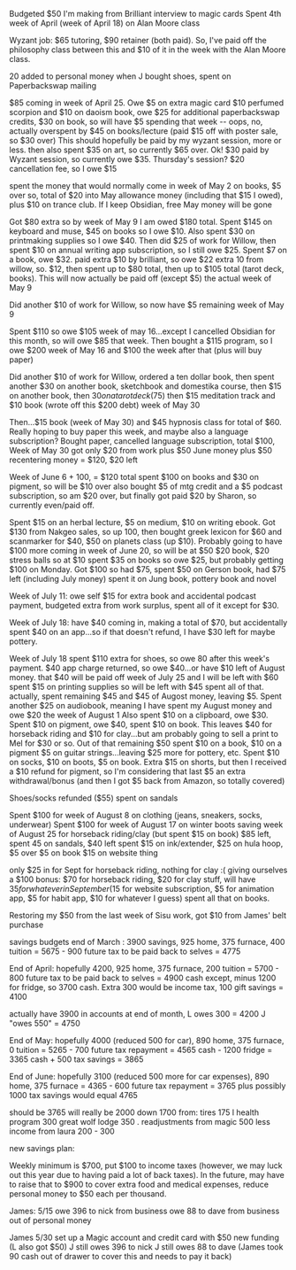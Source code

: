 















Budgeted $50 I'm making from Brilliant interview to magic cards 
Spent 4th week of April (week of April 18) on Alan Moore class

Wyzant job: $65 tutoring, $90 retainer (both paid). So, I've paid off the philosophy class between this and $10 of it in the week with the Alan Moore class.

20 added to personal money when J bought shoes, spent on Paperbackswap mailing


$85 coming in week of April 25. Owe $5 on extra magic card $10 perfumed scorpion and $10 on daoism book, owe $25 for additional paperbackswap credits, $30 on book, so will have $5 spending that week -- oops, no, actually overspent by $45 on books/lecture (paid $15 off with poster sale, so $30 over) This should hopefully be paid by my wyzant session, more or less. then also spent $35 on art, so currently $65 over. Ok! $30 paid by Wyzant session, so currently owe $35. Thursday's session? $20 cancellation fee, so I owe $15

spent the money that would normally come in week of May 2 on books, $5 over 
so, total of $20 into May allowance money (including that $15 I owed), plus $10 on trance club. If I keep Obsidian, free May money will be gone

Got $80 extra so by week of May 9 I am owed $180 total. Spent $145 on keyboard and muse, $45 on books so I owe $10. Also spent $30 on printmaking supplies so I owe $40. Then did $25 of work for Willow, then spent $10 on annual writing app subscription, so I still owe $25. Spent $7 on a book, owe $32. paid extra $10 by brilliant, so owe $22 extra 10 from willow, so. $12, then spent up to $80 total, then up to $105 total (tarot deck, books). This will now actually be paid off (except $5) the actual week of May 9

Did another $10 of work for Willow, so now have $5 remaining week of May 9 

Spent $110 so owe $105 week of may 16...except I cancelled Obsidian for this month, so will owe $85 that week. Then bought a $115 program, so I owe $200 week of May 16 and $100 the week after that (plus will buy paper)
 
 Did another $10 of work for Willow, ordered a ten dollar book, then spent another $30 on another book, sketchbook and domestika course, then $15 on another book, then $30 on a tarot deck ($75) then $15 meditation track and $10 book (wrote off this $200 debt) week of May 30
 
 Then...$15 book (week of May 30) and $45 hypnosis class for total of $60. Really hoping to buy paper this week, and maybe also a language subscription? Bought paper, cancelled language subscription, total $100, 
 Week of May 30 got only $20 from work plus $50 June money plus $50 recentering money = $120, $20 left
 
 Week of June 6 + 100, = $120 total spent $100 on books and $30 on pigment, so will be $10 over
 also bought $5 of mtg credit and a $5 podcast subscription, so am $20 over, but finally got paid $20 by Sharon, so currently even/paid off. 
 
 Spent $15 on an herbal lecture, $5 on medium, $10 on writing ebook. Got $130 from Nakgeo sales, so up 100, then bought greek lexicon for $60 and scanmarker for $40, $50 on planets class (up $10). Probably going to have $100 more coming in week of June 20, so will be at $50 $20 book, $20 stress balls so at $10 spent $35 on books so owe $25, but probably getting $100 on Monday. Got $100 so had $75, spent $50 on Gerson book, had $75 left (including July money) spent it on Jung book, pottery book and novel
 
 Week of July 11: owe self $15 for extra book and accidental podcast payment, budgeted extra from work surplus, spent all of it except for $30. 
 
 Week of July 18: have $40 coming in, making a total of $70, but accidentally spent $40 on an app...so if that doesn't refund, I have $30 left for maybe pottery. 
 
 Week of July 18 spent $110 extra for shoes, so owe 80 after this week's payment. $40 app charge returned, so owe $40...or have $10 left of August money. that $40 will be paid off week of July 25 and I will be left with $60 spent $15 on printing supplies so will be left with $45 spent all of that. actually, spent remaining $45 and $45 of Augost money, leaving $5. Spent another $25 on audiobook, meaning I have spent my August money and owe $20 the week of August 1 Also spent $10 on a clipboard, owe $30. Spent $10 on pigment, owe $40, spent $10 on book. This leaves $40 for horseback riding and $10 for clay...but am probably going to sell a print to Mel for $30 or so. Out of that remaining $50 spent $10 on a book, $10 on a pigment $5 on guitar strings...leaving $25 more for pottery, etc. Spent $10 on socks, $10 on boots, $5 on book.  Extra $15 on shorts, but then I received a $10 refund for pigment, so I'm considering that last $5 an extra withdrawal/bonus (and then I got $5 back from Amazon, so totally covered)

Shoes/socks refunded ($55) spent on sandals
 
 
 Spent $100 for week of August 8 on clothing (jeans, sneakers, socks, underwear) 
 Spent $100 for week of August 17 on winter boots
 saving week of August 25 for horseback riding/clay (but spent $15 on book) $85 left, spent 45 on sandals, $40 left spent $15 on ink/extender, $25 on hula hoop, $5 over  $5 on book $15 on website thing
 
only $25 in for Sept for horseback riding, nothing for clay :( 
giving ourselves a $100 bonus: $70 for horseback riding, $20 for clay stuff, will have $35 for whatever in September ($15 for website subscription, $5 for animation app, $5 for habit app, $10 for whatever I guess) spent all that on books.

Restoring my $50 from the last week of Sisu work, got $10 from James' belt purchase
 
 
savings budgets end of March : 3900 savings, 925 home, 375 furnace, 400 tuition = 5675 - 900 future tax to be paid back to selves = 4775

End of April: hopefully 4200, 925 home, 375 furnace, 200 tuition = 5700 - 800 future tax to be paid back to selves = 4900 cash   except, minus 1200 for fridge, so 3700 cash. Extra 300 would be income tax, 100 gift savings = 4100

actually have 3900 in accounts at end of month, L owes 300 = 4200 J "owes 550" = 4750 

End of May: hopefully 4000 (reduced 500 for car), 890 home, 375 furnace, 0 tuition = 5265 - 700 future tax repayment = 4565 cash - 1200 fridge = 3365 cash + 500 tax savings = 3865

End of June: hopefully 3100 (reduced 500 more for car expenses), 890 home, 375 furnace = 4365 - 600 future tax repayment = 3765 plus possibly 1000 tax savings would equal 4765

should be 3765 will really be 2000 
down 1700 from: tires 175
                             l health program 300
						   great wolf lodge 350
						 . readjustments from magic 500
						   less income from laura 200 - 300




new savings plan:

Weekly minimum is $700, put $100 to income taxes (however, we may luck out this year due to having paid a lot of back taxes). In the future, may have to raise that to $900 to cover extra food and medical expenses, reduce personal money to $50 each per thousand.


James: 5/15
owe 396 to nick from business
owe 88 to dave from business
out of personal money

James 5/30 
set up a Magic account and credit card with $50 new funding (L also got $50)
J still owes 396 to nick
J still owes 88 to dave (James took 90 cash out of drawer to cover this and needs to pay it back)

